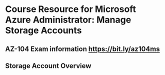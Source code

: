 # Course Resource for Microsoft Azure Administrator: Manage Storage Accounts

## AZ-104 Exam information https://bit.ly/az104ms

## Storage Account Overview  



